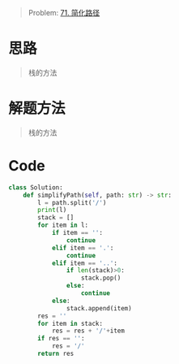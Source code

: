 > Problem: [71. 简化路径](https://leetcode.cn/problems/simplify-path/description/)

# 思路

> 栈的方法

# 解题方法

> 栈的方法

# Code

```Python []
class Solution:
    def simplifyPath(self, path: str) -> str:
        l = path.split('/')
        print(l)
        stack = []
        for item in l:
            if item == '':
                continue
            elif item == '.':
                continue
            elif item == '..':
                if len(stack)>0:
                    stack.pop()
                else:
                    continue
            else:
                stack.append(item)
        res = ''
        for item in stack:
            res = res + '/'+item
        if res == '':
            res = '/'
        return res
```

